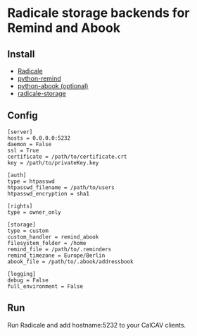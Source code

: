 # Radicale storage backends for Remind and Abook

## Install

- [Radicale](http://www.roaringpenguin.com/products/remind)
- [python-remind](https://github.com/jspricke/python-remind)
- [python-abook (optional)](https://github.com/jspricke/python-abook)
- [radicale-storage](https://github.com/jspricke/radicale-storage)

## Config

```
[server]
hosts = 0.0.0.0:5232
daemon = False
ssl = True
certificate = /path/to/certificate.crt
key = /path/to/privateKey.key

[auth]
type = htpasswd
htpasswd_filename = /path/to/users
htpasswd_encryption = sha1

[rights]
type = owner_only

[storage]
type = custom
custom_handler = remind_abook
filesystem_folder = /home
remind_file = /path/to/.reminders
remind_timezone = Europe/Berlin
abook_file = /path/to/.abook/addressbook

[logging]
debug = False
full_environment = False
```

## Run

Run Radicale and add hostname:5232 to your CalCAV clients.
